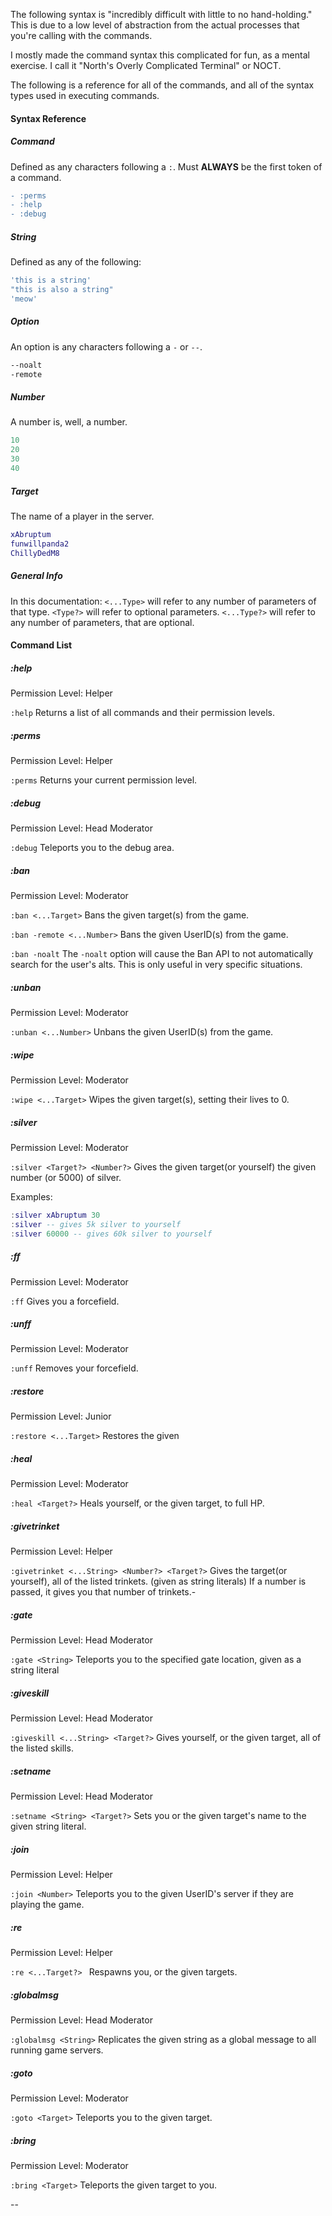 The following syntax is "incredibly difficult with little to no hand-holding."
This is due to a low level of abstraction from the actual processes that you're calling with the commands.

I mostly made the command syntax this complicated for fun, as a mental exercise.
I call it "North's Overly Complicated Terminal" or NOCT.

The following is a reference for all of the commands, and all of the syntax types used in executing commands.
#### Syntax Reference

##### Command
Defined as any characters following a `:`.
Must **ALWAYS** be the first token of a command.
```diff
- :perms
- :help
- :debug
```
##### String 
Defined as any of the following:
```lua
'this is a string'
"this is also a string"
'meow'
```
##### Option
An option is any characters following a `-` or `--`.
```bash
--noalt
-remote
```

##### Number 
A number is, well, a number.
```lua
10
20
30
40
```
##### Target
The name of a player in the server.
```lua
xAbruptum
funwillpanda2
ChillyDedM8
```

##### General Info
In this documentation:
`<...Type>` will refer to any number of parameters of that type.
`<Type?>` will refer to optional parameters.
`<...Type?>` will refer to any number of parameters, that are optional.

#### Command List
##### :help
Permission Level: Helper

`:help`
Returns a list of all commands and their permission levels.

##### :perms
Permission Level: Helper

`:perms`
Returns your current permission level.

##### :debug
Permission Level: Head Moderator

`:debug`
Teleports you to the debug area.

##### :ban
Permission Level: Moderator

`:ban <...Target>`
Bans the given target(s) from the game.

`:ban -remote <...Number>`
Bans the given UserID(s) from the game.

`:ban -noalt`
The `-noalt` option will cause the Ban API to not automatically search for the user's alts. 
This is only useful in very specific situations.

##### :unban
Permission Level: Moderator

`:unban <...Number>`
Unbans the given UserID(s) from the game.

##### :wipe
Permission Level: Moderator

`:wipe <...Target>`
Wipes the given target(s), setting their lives to 0.

##### :silver
Permission Level: Moderator

`:silver <Target?> <Number?>`
Gives the given target(or yourself) the given number (or 5000) of silver.

Examples:
```lua
:silver xAbruptum 30 
:silver -- gives 5k silver to yourself
:silver 60000 -- gives 60k silver to yourself
```

##### :ff
Permission Level: Moderator

`:ff`
Gives you a forcefield.

##### :unff
Permission Level: Moderator

`:unff`
Removes your forcefield.

##### :restore
Permission Level: Junior

`:restore <...Target>`
Restores the given

##### :heal
Permission Level: Moderator

`:heal <Target?>`
Heals yourself, or the given target, to full HP.

##### :givetrinket
Permission Level: Helper

`:givetrinket <...String> <Number?> <Target?>`
Gives the target(or yourself), all of the listed trinkets. (given as string literals)
If a number is passed, it gives you that number of trinkets.-

##### :gate
Permission Level: Head Moderator

`:gate <String>`
Teleports you to the specified gate location, given as a string literal

##### :giveskill
Permission Level: Head Moderator

`:giveskill <...String> <Target?>`
Gives yourself, or the given target, all of the listed skills.

##### :setname
Permission Level: Head Moderator

`:setname <String> <Target?>`
Sets you or the given target's name to the given string literal.

##### :join
Permission Level: Helper

`:join <Number>`
Teleports you to the given UserID's server if they are playing the game.

##### :re
Permission Level: Helper

`:re <...Target?> `
Respawns you, or the given targets.

##### :globalmsg
Permission Level: Head Moderator

`:globalmsg <String>`
Replicates the given string as a global message to all running game servers.

##### :goto
Permission Level: Moderator

`:goto <Target>`
Teleports you to the given target.

##### :bring
Permission Level: Moderator

`:bring <Target>`
Teleports the given target to you.

--
